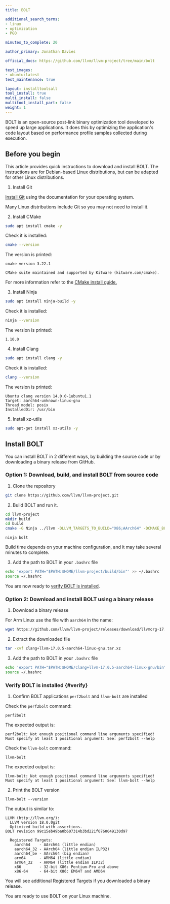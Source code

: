 ```yaml
---
title: BOLT

additional_search_terms:
- linux
- optimization
- PGO

minutes_to_complete: 20

author_primary: Jonathan Davies

official_docs: https://github.com/llvm/llvm-project/tree/main/bolt

test_images:
- ubuntu:latest
test_maintenance: true

layout: installtoolsall
tool_install: true
multi_install: false
multitool_install_part: false
weight: 1
---
```


BOLT is an open-source post-link binary optimization tool developed to speed up large applications. It does this by optimizing the application's code layout based on performance profile samples collected during execution.

## Before you begin

This article provides quick instructions to download and install BOLT. The instructions are for Debian-based Linux distributions, but can be adapted for other Linux distributions.

1. Install Git

[Install Git](https://git-scm.com/book/en/v2/Getting-Started-Installing-Git) using the documentation for your operating system.

Many Linux distributions include Git so you may not need to install it.

2. Install CMake

```bash { target="ubuntu:latest" }
sudo apt install cmake -y
```

Check it is installed:

```bash { target="ubuntu:latest" }
cmake --version
```

The version is printed:

```output
cmake version 3.22.1

CMake suite maintained and supported by Kitware (kitware.com/cmake).
```

For more information refer to the [CMake install guide.](/install-guides/cmake)

3. Install Ninja

```bash { target="ubuntu:latest" }
sudo apt install ninja-build -y
```

Check it is installed:

```bash { target="ubuntu:latest" }
ninja --version
```

The version is printed:

```output
1.10.0
```

4. Install Clang

```bash { target="ubuntu:latest" }
sudo apt install clang -y
```

Check it is installed:

```bash { target="ubuntu:latest" }
clang --version
```

The version is printed:

```output
Ubuntu clang version 14.0.0-1ubuntu1.1
Target: aarch64-unknown-linux-gnu
Thread model: posix
InstalledDir: /usr/bin
```

5. Install xz-utils

```bash
sudo apt-get install xz-utils -y
```

## Install BOLT

You can install BOLT in 2 different ways, by building the source code or by downloading a binary release from GitHub.

### Option 1: Download, build, and install BOLT from source code

1. Clone the repository

```bash
git clone https://github.com/llvm/llvm-project.git
```

2. Build BOLT and run it.

```bash
cd llvm-project
mkdir build
cd build
cmake -G Ninja ../llvm -DLLVM_TARGETS_TO_BUILD="X86;AArch64" -DCMAKE_BUILD_TYPE=Release -DLLVM_ENABLE_ASSERTIONS=ON -DLLVM_ENABLE_PROJECTS="bolt;clang;lld"
```

```console
ninja bolt
```

Build time depends on your machine configuration, and it may take several minutes to complete.

3. Add the path to BOLT in your `.bashrc` file

```bash
echo 'export PATH="$PATH:$HOME/llvm-project/build/bin"' >> ~/.bashrc
source ~/.bashrc
```

You are now ready to [verify BOLT is installed](#verify).

### Option 2: Download and install BOLT using a binary release

1. Download a binary release

For Arm Linux use the file with `aarch64` in the name:

```bash
wget https://github.com/llvm/llvm-project/releases/download/llvmorg-17.0.5/clang+llvm-17.0.5-aarch64-linux-gnu.tar.xz
```

2. Extract the downloaded file

```bash
tar -xvf clang+llvm-17.0.5-aarch64-linux-gnu.tar.xz
```

3. Add the path to BOLT in your `.bashrc` file

```bash
echo 'export PATH="$PATH:$HOME/clang+llvm-17.0.5-aarch64-linux-gnu/bin"' >> ~/.bashrc
source ~/.bashrc
```

### Verify BOLT is installed {#verify}

1. Confirm BOLT applications `perf2bolt` and `llvm-bolt` are installed

Check the `perf2bolt` command:

```console
perf2bolt
```

The expected output is:

```output
perf2bolt: Not enough positional command line arguments specified!
Must specify at least 1 positional argument: See: perf2bolt --help
```

Check the `llvm-bolt` command:

```console
llvm-bolt
```

The expected output is:

```output
llvm-bolt: Not enough positional command line arguments specified!
Must specify at least 1 positional argument: See: llvm-bolt --help
```

2. Print the BOLT version

```console
llvm-bolt --version
```

The output is similar to:

```output
LLVM (http://llvm.org/):
  LLVM version 18.0.0git
  Optimized build with assertions.
BOLT revision 99c15eb49ba0b607314b3bd221f0760049130d97

  Registered Targets:
    aarch64    - AArch64 (little endian)
    aarch64_32 - AArch64 (little endian ILP32)
    aarch64_be - AArch64 (big endian)
    arm64      - ARM64 (little endian)
    arm64_32   - ARM64 (little endian ILP32)
    x86        - 32-bit X86: Pentium-Pro and above
    x86-64     - 64-bit X86: EM64T and AMD64
```

You will see additional Registered Targets if you downloaded a binary release.

You are ready to use BOLT on your Linux machine.
